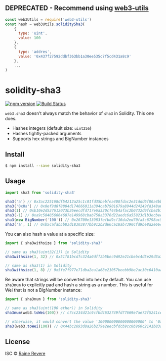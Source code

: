 ## DEPRECATED - Recommend using [web3-utils](https://www.npmjs.com/package/web3-utils)

```js
const web3Utils = require('web3-utils')
const hash = web3Utils.soliditySha3(
    {
      type: 'uint',
      value: 100
    },
    {
      type: 'addres',
      value: '0x437f27592ddbf363bb1a30ee535c7f5cd431a8c9'
    },
    ...
)
```

# solidity-sha3
[![npm version](https://img.shields.io/npm/v/solidity-sha3.svg)](https://npmjs.org/package/solidity-sha3)
[![Build Status](https://travis-ci.org/raineorshine/solidity-sha3.svg?branch=master)](https://travis-ci.org/raineorshine/solidity-sha3)

`web3.sha3` doesn't always match the behavior of `sha3` in Solidity. This one does.

- Hashes integers (default size: `uint256`)
- Hashes tightly-packed arguments
- Supports hex strings and BigNumber instances

## Install

```sh
$ npm install --save solidity-sha3
```

## Usage

```js
import sha3 from 'solidity-sha3'

sha3('a') // 0x3ac225168df54212a25c1c01fd35bebfea408fdac2e31ddd6f80a4bbf9a5f1cb
sha3('0x0a') // 0x0ef9d8f8804d174666011a394cab7901679a8944d24249fd148a6a36071151f8
sha3(1) // 0xb10e2d527612073b26eecdfd717e6a320cf44b4afac2b0732d9fcbe2b7fa0cf6
sha3(-1) // 0xa9c584056064687e149968cbab758a3376d22aedc6a55823d1b3ecbee81b8fb9
sha3(new BigNumber('100')) // 0x26700e13983fefbd9cf16da2ed70fa5c6798ac55062a4803121a869731e308d2
sha3('a', 1) // 0xb5cafab5b83d18303877bb912b2d66ca18ab7390cfd9be8a2e66cc5096e0ea02
```

You can also hash a value at a specific size:

```js
import { sha3withsize } from 'solidity-sha3'

// same as sha3(uint32(1)) in Solidity
sha3withsize(1, 32) // 0x51f81bcdfc324a0dff2b5bec9d92e21cbebc4d5e29d3a3d30de3e03fbeab8d7f

// same as sha3(1) in Solidity
sha3withsize(1, 8) // 0x5fe7f977e71dba2ea1a68e21057beebb9be2ac30c6410aa38d4f3fbe41dcffd2
```

Be aware that strings will be converted into hex by default. You can use `sha3num` to explicitly pad and hash a string as a number. This is useful for Wei that is not a BigNumber instance:

```js
import { sha3num } from 'solidity-sha3'

// same as sha3(uint(100 ether)) in Solidity
sha3num(web3.toWei(100)) // c7cc234d21c9cfbd4632749fd77669e7ae72f5241ce5895e410c45185a469273

// otherwise, it would convert the value '100000000000000000000' to '0x56bc75e2d63100000' and then hash that
sha3(web3.toWei(100)) // 0x44bc2093d8a26b279e2eecbfdcb9cc0b960c2141b83a29dce25f2a18c2653bfa
```

## License

ISC © [Raine Revere](https://github.com/raineorshine)
